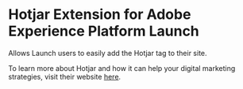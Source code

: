 # Hotjar Extension for Adobe Experience Platform Launch

Allows Launch users to easily add the Hotjar tag to their site.

To learn more about Hotjar and how it can help your digital marketing strategies, visit their website [here](https://www.hotjar.com/).